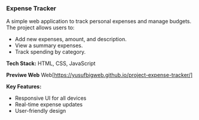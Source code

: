 ### Expense Tracker

A simple web application to track personal expenses and manage budgets. The project allows users to:

- Add new expenses, amount, and description.
- View a summary expenses.
- Track spending by category.

**Tech Stack:** HTML, CSS, JavaScript

**Previwe Web**
Web[https://yusufbigweb.github.io/project-expense-tracker/]

**Key Features:**
- Responsive UI for all devices
- Real-time expense updates
- User-friendly design
